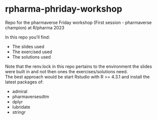 # rpharma-phriday-workshop
Repo for the pharmaverse Friday workshop (First session - pharmaverse champion) at R/pharma 2023

In this repo you'll find:

- The slides used
- The exercised used
- The solutions used

Note that the renv.lock in this repo pertains to the environment the slides were built in and not then ones the exercises/solutions need.  
The best approach would be start Rstudio with R >= 4.3.1 and install the latest packages of:

- admiral
- pharmaversesdtm
- dplyr
- lubridate 
- stringr

